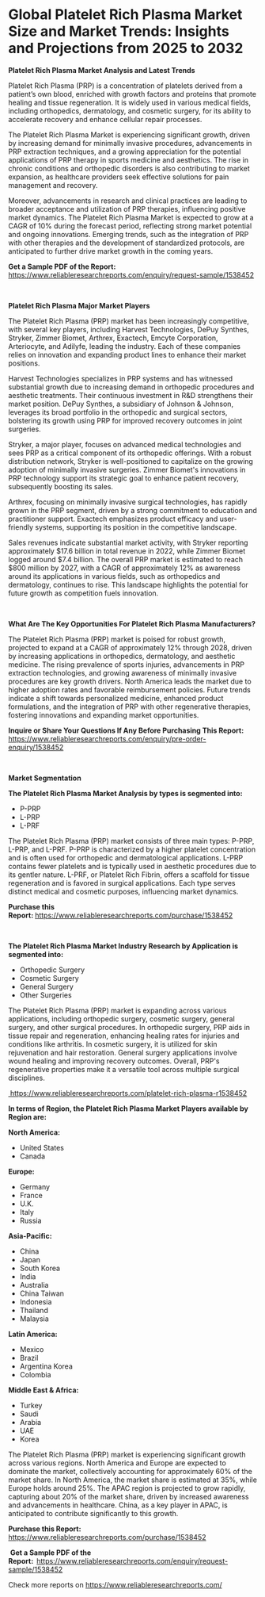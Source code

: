 <p><h1>Global Platelet Rich Plasma Market Size and Market Trends: Insights and Projections from 2025 to 2032</h1></p><p><strong>Platelet Rich Plasma Market Analysis and Latest Trends</strong></p>
<p><p>Platelet Rich Plasma (PRP) is a concentration of platelets derived from a patient’s own blood, enriched with growth factors and proteins that promote healing and tissue regeneration. It is widely used in various medical fields, including orthopedics, dermatology, and cosmetic surgery, for its ability to accelerate recovery and enhance cellular repair processes. </p><p>The Platelet Rich Plasma Market is experiencing significant growth, driven by increasing demand for minimally invasive procedures, advancements in PRP extraction techniques, and a growing appreciation for the potential applications of PRP therapy in sports medicine and aesthetics. The rise in chronic conditions and orthopedic disorders is also contributing to market expansion, as healthcare providers seek effective solutions for pain management and recovery. </p><p>Moreover, advancements in research and clinical practices are leading to broader acceptance and utilization of PRP therapies, influencing positive market dynamics. The Platelet Rich Plasma Market is expected to grow at a CAGR of 10% during the forecast period, reflecting strong market potential and ongoing innovations. Emerging trends, such as the integration of PRP with other therapies and the development of standardized protocols, are anticipated to further drive market growth in the coming years.</p></p>
<p><strong>Get a Sample PDF of the Report:&nbsp;</strong> <a href="https://www.reliableresearchreports.com/enquiry/request-sample/1538452?utm_campaign=120&utm_medium=2&utm_source=Github&utm_content=ia&utm_term=03032025&utm_id=platelet-rich-plasma">https://www.reliableresearchreports.com/enquiry/request-sample/1538452</a></p>
<p>&nbsp;</p>
<p><strong>Platelet Rich Plasma Major Market Players</strong></p>
<p><p>The Platelet Rich Plasma (PRP) market has been increasingly competitive, with several key players, including Harvest Technologies, DePuy Synthes, Stryker, Zimmer Biomet, Arthrex, Exactech, Emcyte Corporation, Arteriocyte, and Adilyfe, leading the industry. Each of these companies relies on innovation and expanding product lines to enhance their market positions.</p><p>Harvest Technologies specializes in PRP systems and has witnessed substantial growth due to increasing demand in orthopedic procedures and aesthetic treatments. Their continuous investment in R&D strengthens their market position. DePuy Synthes, a subsidiary of Johnson & Johnson, leverages its broad portfolio in the orthopedic and surgical sectors, bolstering its growth using PRP for improved recovery outcomes in joint surgeries.</p><p>Stryker, a major player, focuses on advanced medical technologies and sees PRP as a critical component of its orthopedic offerings. With a robust distribution network, Stryker is well-positioned to capitalize on the growing adoption of minimally invasive surgeries. Zimmer Biomet's innovations in PRP technology support its strategic goal to enhance patient recovery, subsequently boosting its sales.</p><p>Arthrex, focusing on minimally invasive surgical technologies, has rapidly grown in the PRP segment, driven by a strong commitment to education and practitioner support. Exactech emphasizes product efficacy and user-friendly systems, supporting its position in the competitive landscape.</p><p>Sales revenues indicate substantial market activity, with Stryker reporting approximately $17.6 billion in total revenue in 2022, while Zimmer Biomet logged around $7.4 billion. The overall PRP market is estimated to reach $800 million by 2027, with a CAGR of approximately 12% as awareness around its applications in various fields, such as orthopedics and dermatology, continues to rise. This landscape highlights the potential for future growth as competition fuels innovation.</p></p>
<p>&nbsp;</p>
<p><strong>What Are The Key Opportunities For Platelet Rich Plasma Manufacturers?</strong></p>
<p><p>The Platelet Rich Plasma (PRP) market is poised for robust growth, projected to expand at a CAGR of approximately 12% through 2028, driven by increasing applications in orthopedics, dermatology, and aesthetic medicine. The rising prevalence of sports injuries, advancements in PRP extraction technologies, and growing awareness of minimally invasive procedures are key growth drivers. North America leads the market due to higher adoption rates and favorable reimbursement policies. Future trends indicate a shift towards personalized medicine, enhanced product formulations, and the integration of PRP with other regenerative therapies, fostering innovations and expanding market opportunities.</p></p>
<p><strong>Inquire or Share Your Questions If Any Before Purchasing This Report:</strong> <a href="https://www.reliableresearchreports.com/enquiry/pre-order-enquiry/1538452?utm_campaign=120&utm_medium=2&utm_source=Github&utm_content=ia&utm_term=03032025&utm_id=platelet-rich-plasma">https://www.reliableresearchreports.com/enquiry/pre-order-enquiry/1538452</a></p>
<p>&nbsp;</p>
<p><strong>Market Segmentation</strong></p>
<p><strong>The Platelet Rich Plasma Market Analysis by types is segmented into:</strong></p>
<p><ul><li>P-PRP</li><li>L-PRP</li><li>L-PRF</li></ul></p>
<p><p>The Platelet Rich Plasma (PRP) market consists of three main types: P-PRP, L-PRP, and L-PRF. P-PRP is characterized by a higher platelet concentration and is often used for orthopedic and dermatological applications. L-PRP contains fewer platelets and is typically used in aesthetic procedures due to its gentler nature. L-PRF, or Platelet Rich Fibrin, offers a scaffold for tissue regeneration and is favored in surgical applications. Each type serves distinct medical and cosmetic purposes, influencing market dynamics.</p></p>
<p><strong>Purchase this Report:&nbsp;</strong><a href="https://www.reliableresearchreports.com/purchase/1538452?utm_campaign=120&utm_medium=2&utm_source=Github&utm_content=ia&utm_term=03032025&utm_id=platelet-rich-plasma">https://www.reliableresearchreports.com/purchase/1538452</a></p>
<p>&nbsp;</p>
<p><strong>The Platelet Rich Plasma Market Industry Research by Application is segmented into:</strong></p>
<p><ul><li>Orthopedic Surgery</li><li>Cosmetic Surgery</li><li>General Surgery</li><li>Other Surgeries</li></ul></p>
<p><p>The Platelet Rich Plasma (PRP) market is expanding across various applications, including orthopedic surgery, cosmetic surgery, general surgery, and other surgical procedures. In orthopedic surgery, PRP aids in tissue repair and regeneration, enhancing healing rates for injuries and conditions like arthritis. In cosmetic surgery, it is utilized for skin rejuvenation and hair restoration. General surgery applications involve wound healing and improving recovery outcomes. Overall, PRP's regenerative properties make it a versatile tool across multiple surgical disciplines.</p></p>
<p><a href="https://www.reliableresearchreports.com/platelet-rich-plasma-r1538452?utm_campaign=120&utm_medium=2&utm_source=Github&utm_content=ia&utm_term=03032025&utm_id=platelet-rich-plasma">&nbsp;https://www.reliableresearchreports.com/platelet-rich-plasma-r1538452</a></p>
<p><strong>In terms of Region, the Platelet Rich Plasma Market Players available by Region are:</strong></p>
<p>
    <p> <strong> North America: </strong>
        <ul>
            <li>United States</li>
            <li>Canada</li>
        </ul>
        </p> 
    <p> <strong> Europe: </strong>
        <ul>
            <li>Germany</li>
            <li>France</li>
            <li>U.K.</li>
            <li>Italy</li>
            <li>Russia</li>
        </ul>
        </p> 
    <p> <strong> Asia-Pacific: </strong>
        <ul>
            <li>China</li>
            <li>Japan</li>
            <li>South Korea</li>
            <li>India</li>
            <li>Australia</li>
            <li>China Taiwan</li>
            <li>Indonesia</li>
            <li>Thailand</li>
            <li>Malaysia</li>
        </ul>
        </p> 
    <p> <strong> Latin America: </strong>
        <ul>
            <li>Mexico</li>
            <li>Brazil</li>
            <li>Argentina Korea</li>
            <li>Colombia</li>
        </ul>
        </p> 
    <p> <strong> Middle East & Africa: </strong>
        <ul>
            <li>Turkey</li>
            <li>Saudi</li>
            <li>Arabia</li>
            <li>UAE</li>
            <li>Korea</li>
        </ul>
    </p>
    </p>
<p><p>The Platelet Rich Plasma (PRP) market is experiencing significant growth across various regions. North America and Europe are expected to dominate the market, collectively accounting for approximately 60% of the market share. In North America, the market share is estimated at 35%, while Europe holds around 25%. The APAC region is projected to grow rapidly, capturing about 20% of the market share, driven by increased awareness and advancements in healthcare. China, as a key player in APAC, is anticipated to contribute significantly to this growth.</p></p>
<p><strong>Purchase this Report: </strong><a href="https://www.reliableresearchreports.com/purchase/1538452?utm_campaign=120&utm_medium=2&utm_source=Github&utm_content=ia&utm_term=03032025&utm_id=platelet-rich-plasma">https://www.reliableresearchreports.com/purchase/1538452</a></p>
<p>&nbsp;<strong>Get a Sample PDF of the Report:&nbsp;&nbsp;</strong><a href="https://www.reliableresearchreports.com/enquiry/request-sample/1538452?utm_campaign=120&utm_medium=2&utm_source=Github&utm_content=ia&utm_term=03032025&utm_id=platelet-rich-plasma">https://www.reliableresearchreports.com/enquiry/request-sample/1538452</a></p>
<p><strong></strong></p>
<p>Check more reports on <a href="https://www.reliableresearchreports.com/?utm_campaign=120&utm_medium=2&utm_source=Github&utm_content=ia&utm_term=03032025&utm_id=platelet-rich-plasma">https://www.reliableresearchreports.com/</a></p>
